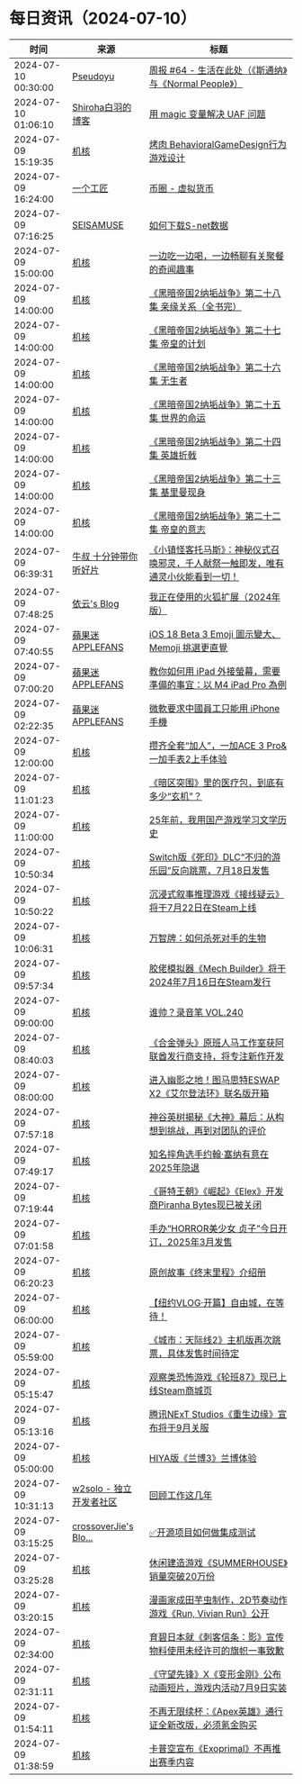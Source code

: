 ﻿# 每日资讯（2024-07-10）

|时间|来源|标题|
|---|---|---|
|2024-07-10 00:30:00|[Pseudoyu](https://www.pseudoyu.com/zh/index.xml)|[周报 #64 - 生活在此处（《斯通纳》与《Normal People》）](https://www.pseudoyu.com/zh/2024/07/10/weekly_review_20240710/)|
|2024-07-10 01:06:10|[Shiroha白羽的博客](https://hukeqing.github.io/rss.xml)|[用 magic 变量解决 UAF 问题](https://blog.mauve.icu/2024/07/10/cpp/magic-variable-resolve-UAF/)|
|2024-07-09 15:19:35|[机核](https://www.gcores.com/rss)|[ 烤肉 BehavioralGameDesign行为游戏设计](https://www.gcores.com/articles/184735)|
|2024-07-09 16:24:00|[一个工匠](https://www.yigegongjiang.com/atom.xml)|[币圈 - 虚拟货币](https://www.yigegongjiang.com/2024/virtual_currency/)|
|2024-07-09 07:16:25|[SEISAMUSE](https://www.seis-jun.xyz/atom.xml)|[如何下载S-net数据](http://www.seis-jun.xyz/how-to-download-Snet-data)|
|2024-07-09 15:00:00|[机核](https://www.gcores.com/rss)|[一边吃一边喝，一边畅聊有关聚餐的奇闻趣事](https://www.gcores.com/radios/184616)|
|2024-07-09 14:00:00|[机核](https://www.gcores.com/rss)|[《黑暗帝国2纳垢战争》第二十八集 亲缘关系（全书完）](https://www.gcores.com/radios/183922)|
|2024-07-09 14:00:00|[机核](https://www.gcores.com/rss)|[《黑暗帝国2纳垢战争》第二十七集 帝皇的计划](https://www.gcores.com/radios/183921)|
|2024-07-09 14:00:00|[机核](https://www.gcores.com/rss)|[《黑暗帝国2纳垢战争》第二十六集 无生者](https://www.gcores.com/radios/183920)|
|2024-07-09 14:00:00|[机核](https://www.gcores.com/rss)|[《黑暗帝国2纳垢战争》第二十五集 世界的命运](https://www.gcores.com/radios/183919)|
|2024-07-09 14:00:00|[机核](https://www.gcores.com/rss)|[《黑暗帝国2纳垢战争》第二十四集 英雄折戟](https://www.gcores.com/radios/183918)|
|2024-07-09 14:00:00|[机核](https://www.gcores.com/rss)|[《黑暗帝国2纳垢战争》第二十三集 基里曼现身](https://www.gcores.com/radios/183917)|
|2024-07-09 14:00:00|[机核](https://www.gcores.com/rss)|[《黑暗帝国2纳垢战争》第二十二集 帝皇的意志](https://www.gcores.com/radios/183915)|
|2024-07-09 06:39:31|[牛叔 十分钟带你听好片](https://getpodcast.xyz/data/ximalaya/11534451.xml)|[《小镇怪客托马斯》：神秘仪式召唤邪灵，千人献祭一触即发，唯有通灵小伙能看到一切！](https://www.ximalaya.com/sound/740101876)|
|2024-07-09 07:48:25|[依云's Blog](https://blog.lilydjwg.me/feed)|[我正在使用的火狐扩展（2024年版）](https://blog.lilydjwg.me/posts/216855.html)|
|2024-07-09 07:40:55|[蘋果迷 APPLEFANS](https://applefans.today/feed/)|[iOS 18 Beta 3 Emoji 圖示變大、 Memoji 挑選更直覺](https://applefans.today/2024-07-ios-18-beta-3-emoji-memoji-change/)|
|2024-07-09 07:00:20|[蘋果迷 APPLEFANS](https://applefans.today/feed/)|[教你如何用 iPad 外接螢幕，需要準備的事宜：以 M4 iPad Pro 為例](https://applefans.today/2024-07-m4-ipad-pro-external-display/)|
|2024-07-09 02:22:35|[蘋果迷 APPLEFANS](https://applefans.today/feed/)|[微軟要求中國員工只能用 iPhone 手機](https://applefans.today/2024-07-microsoft-china-bans-android-just-use-iphones/)|
|2024-07-09 12:00:00|[机核](https://www.gcores.com/rss)|[攒齐全套“加人”，一加ACE 3 Pro&一加手表2上手体验](https://www.gcores.com/articles/184730)|
|2024-07-09 11:01:23|[机核](https://www.gcores.com/rss)|[《暗区突围》里的医疗包，到底有多少“玄机”？](https://www.gcores.com/articles/184726)|
|2024-07-09 11:00:00|[机核](https://www.gcores.com/rss)|[25年前，我用国产游戏学习文学历史](https://www.gcores.com/articles/184722)|
|2024-07-09 10:50:34|[机核](https://www.gcores.com/rss)|[Switch版《死印》DLC“不归的游乐园”反向跳票，7月18日发售](https://www.gcores.com/articles/184731)|
|2024-07-09 10:50:22|[机核](https://www.gcores.com/rss)|[沉浸式叙事推理游戏《接线疑云》将于7月22日在Steam上线](https://www.gcores.com/articles/184725)|
|2024-07-09 10:06:31|[机核](https://www.gcores.com/rss)|[万智牌：如何杀死对手的生物](https://www.gcores.com/articles/183169)|
|2024-07-09 09:57:34|[机核](https://www.gcores.com/rss)|[胶佬模拟器《Mech Builder》将于2024年7月16日在Steam发行](https://www.gcores.com/articles/184727)|
|2024-07-09 09:00:00|[机核](https://www.gcores.com/rss)|[谁帅？录音笔 VOL.240](https://www.gcores.com/radios/184721)|
|2024-07-09 08:40:03|[机核](https://www.gcores.com/rss)|[《合金弹头》原班人马工作室获阿联酋发行商支持，将专注新作开发](https://www.gcores.com/articles/184723)|
|2024-07-09 08:00:00|[机核](https://www.gcores.com/rss)|[进入幽影之地！图马思特ESWAP X2《艾尔登法环》联名版开箱](https://www.gcores.com/articles/184716)|
|2024-07-09 07:57:18|[机核](https://www.gcores.com/rss)|[神谷英树揭秘《大神》幕后：从构想到挑战，再到对团队的评价](https://www.gcores.com/articles/184719)|
|2024-07-09 07:49:17|[机核](https://www.gcores.com/rss)|[知名摔角选手约翰·塞纳有意在2025年隐退](https://www.gcores.com/articles/184720)|
|2024-07-09 07:19:44|[机核](https://www.gcores.com/rss)|[《哥特王朝》《崛起》《Elex》开发商Piranha Bytes现已被关闭](https://www.gcores.com/articles/184715)|
|2024-07-09 07:01:58|[机核](https://www.gcores.com/rss)|[手办“HORROR美少女 贞子”今日开订，2025年3月发售](https://www.gcores.com/articles/184717)|
|2024-07-09 06:20:23|[机核](https://www.gcores.com/rss)|[原创故事《终末里程》介绍册](https://www.gcores.com/articles/184714)|
|2024-07-09 06:00:00|[机核](https://www.gcores.com/rss)|[【纽约VLOG·开篇】自由城，在等待！](https://www.gcores.com/videos/184690)|
|2024-07-09 05:59:00|[机核](https://www.gcores.com/rss)|[《城市：天际线2》主机版再次跳票，具体发售时间待定](https://www.gcores.com/articles/184713)|
|2024-07-09 05:15:47|[机核](https://www.gcores.com/rss)|[观察类恐怖游戏《轮班87》现已上线Steam商城页](https://www.gcores.com/articles/184710)|
|2024-07-09 05:13:16|[机核](https://www.gcores.com/rss)|[腾讯NExT Studios《重生边缘》宣布将于9月关服](https://www.gcores.com/articles/184704)|
|2024-07-09 05:00:00|[机核](https://www.gcores.com/rss)|[HIYA版《兰博3》兰博体验](https://www.gcores.com/videos/182917)|
|2024-07-09 10:31:13|[w2solo - 独立开发者社区](https://w2solo.com/topics/feed)|[回顾工作这几年](https://w2solo.com/topics/4752)|
|2024-07-09 03:15:25|[crossoverJie's Blo...](https://crossoverjie.top/atom.xml)|[✅开源项目如何做集成测试](http://crossoverjie.top/2024/07/09/ob/%E2%9C%85%E5%BC%80%E6%BA%90%E9%A1%B9%E7%9B%AE%E5%A6%82%E4%BD%95%E5%81%9A%E9%9B%86%E6%88%90%E6%B5%8B%E8%AF%95/)|
|2024-07-09 03:25:28|[机核](https://www.gcores.com/rss)|[休闲建造游戏《SUMMERHOUSE》销量突破20万份](https://www.gcores.com/articles/184702)|
|2024-07-09 03:20:15|[机核](https://www.gcores.com/rss)|[漫画家成田芋虫制作，2D节奏动作游戏《Run, Vivian Run》公开](https://www.gcores.com/articles/184701)|
|2024-07-09 02:34:00|[机核](https://www.gcores.com/rss)|[育碧日本就《刺客信条：影》宣传物料使用未经许可的旗帜一事致歉](https://www.gcores.com/articles/184696)|
|2024-07-09 02:31:11|[机核](https://www.gcores.com/rss)|[《守望先锋》X《变形金刚》公布动画短片，游戏内活动7月9日实装](https://www.gcores.com/articles/184698)|
|2024-07-09 01:54:11|[机核](https://www.gcores.com/rss)|[不再无限续杯：《Apex英雄》通行证全新改版，必须氪金购买](https://www.gcores.com/articles/184695)|
|2024-07-09 01:38:59|[机核](https://www.gcores.com/rss)|[卡普空宣布《Exoprimal》不再推出赛季内容](https://www.gcores.com/articles/184694)|
